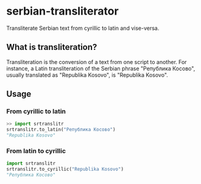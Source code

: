 # serbian-transliterator
Transliterate Serbian text from cyrillic to latin and vise-versa.

## What is transliteration?
Transliteration is the conversion of a text from one script to another. For instance, a Latin transliteration of the Serbian phrase "Република Косово", usually translated as "Republika Kosovo", is "Republika Kosovo".

## Usage
### From cyrillic to latin
```python
>> import srtranslitr
srtranslitr.to_latin("Република Косово")
"Republika Kosovo"
```
### From latin to cyrillic
```python
import srtranslitr
srtranslitr.to_cyrillic("Republika Kosovo")
"Република Косово"
```

